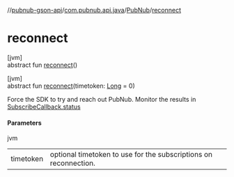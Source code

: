 //[pubnub-gson-api](../../../index.md)/[com.pubnub.api.java](../index.md)/[PubNub](index.md)/[reconnect](reconnect.md)

# reconnect

[jvm]\
abstract fun [reconnect](reconnect.md)()

[jvm]\
abstract fun [reconnect](reconnect.md)(timetoken: [Long](https://kotlinlang.org/api/latest/jvm/stdlib/kotlin/-long/index.html) = 0)

Force the SDK to try and reach out PubNub. Monitor the results in [SubscribeCallback.status](../../../../../pubnub-gson/pubnub-gson-api/com.pubnub.api.java.callbacks/-subscribe-callback/status.md)

#### Parameters

jvm

| | |
|---|---|
| timetoken | optional timetoken to use for the subscriptions on reconnection. |
